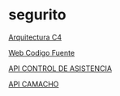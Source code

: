 # segurito

[Arquitectura C4](https://structurizr.com/share/49275/documentation#%2FSEGURITO:Context)

[Web Codigo Fuente](https://github.com/wilsoncrespo/segurito-evo)

[API CONTROL DE ASISTENCIA](https://app.swaggerhub.com/apis/F3rn4nd0/ControlAsistencia/1.0.0)

[API CAMACHO](https://app.swaggerhub.com/apis/F3rn4nd0/CamachoAPI/1.0.0)

